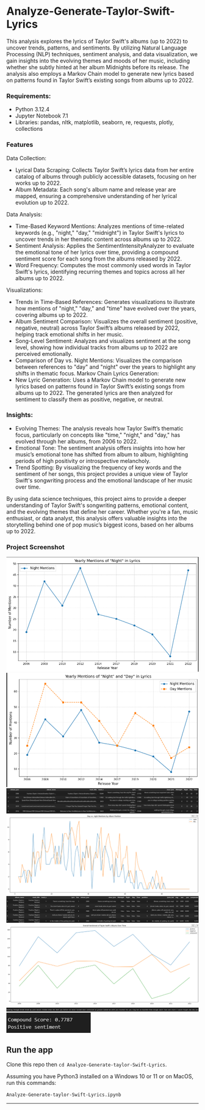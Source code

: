 # Analyze-Generate-Taylor-Swift-Lyrics
This analysis explores the lyrics of Taylor Swift's albums (up to 2022) to uncover trends, patterns, and sentiments. By utilizing Natural Language Processing (NLP) techniques, sentiment analysis, and data visualization, we gain insights into the evolving themes and moods of her music, including whether she subtly hinted at her album Midnights before its release. The analysis also employs a Markov Chain model to generate new lyrics based on patterns found in Taylor Swift’s existing songs from albums up to 2022.


### Requirements:
- Python 3.12.4
- Jupyter Notebook 7.1
- Libraries: pandas, nltk, matplotlib, seaborn, re, requests, plotly, collections

### Features
Data Collection:
- Lyrical Data Scraping: Collects Taylor Swift’s lyrics data from her entire catalog of albums through publicly accessible datasets, focusing on her works up to 2022.
- Album Metadata: Each song's album name and release year are mapped, ensuring a comprehensive understanding of her lyrical evolution up to 2022.

Data Analysis:
- Time-Based Keyword Mentions: Analyzes mentions of time-related keywords (e.g., "night," "day," "midnight") in Taylor Swift's lyrics to uncover trends in her thematic content across albums up to 2022.
- Sentiment Analysis: Applies the SentimentIntensityAnalyzer to evaluate the emotional tone of her lyrics over time, providing a compound sentiment score for each song from the albums released by 2022.
- Word Frequency: Computes the most commonly used words in Taylor Swift's lyrics, identifying recurring themes and topics across all her albums up to 2022.

Visualizations:
- Trends in Time-Based References: Generates visualizations to illustrate how mentions of "night," "day," and "time" have evolved over the years, covering albums up to 2022.
- Album Sentiment Comparison: Visualizes the overall sentiment (positive, negative, neutral) across Taylor Swift’s albums released by 2022, helping track emotional shifts in her music.
- Song-Level Sentiment: Analyzes and visualizes sentiment at the song level, showing how individual tracks from albums up to 2022 are perceived emotionally.
- Comparison of Day vs. Night Mentions: Visualizes the comparison between references to "day" and "night" over the years to highlight any shifts in thematic focus.
Markov Chain Lyrics Generation:
- New Lyric Generation: Uses a Markov Chain model to generate new lyrics based on patterns found in Taylor Swift’s existing songs from albums up to 2022. The generated lyrics are then analyzed for sentiment to classify them as positive, negative, or neutral.

### Insights:
- Evolving Themes: The analysis reveals how Taylor Swift’s thematic focus, particularly on concepts like "time," "night," and "day," has evolved through her albums, from 2006 to 2022.
- Emotional Tone: The sentiment analysis offers insights into how her music’s emotional tone has shifted from album to album, highlighting periods of high positivity or introspective melancholy.
- Trend Spotting: By visualizing the frequency of key words and the sentiment of her songs, this project provides a unique view of Taylor Swift's songwriting process and the emotional landscape of her music over time.

By using data science techniques, this project aims to provide a deeper understanding of Taylor Swift's songwriting patterns, emotional content, and the evolving themes that define her career. Whether you're a fan, music enthusiast, or data analyst, this analysis offers valuable insights into the storytelling behind one of pop music’s biggest icons, based on her albums up to 2022.

### Project Screenshot
![Alt text](https://github.com/brianwpiano/Analyze-Generate-Taylor-Swift-Lyrics/blob/main/Screenshot%202024-11-28%20212227.png)
![Alt text](https://github.com/brianwpiano/Analyze-Generate-Taylor-Swift-Lyrics/blob/main/Screenshot%202024-11-28%20223218.png)
![Alt text](https://github.com/brianwpiano/Analyze-Generate-Taylor-Swift-Lyrics/blob/main/Screenshot%202024-11-28%20223231.png)
![Alt text](https://github.com/brianwpiano/Analyze-Generate-Taylor-Swift-Lyrics/blob/main/Screenshot%202024-11-28%20223245.png)
![Alt text](https://github.com/brianwpiano/Analyze-Generate-Taylor-Swift-Lyrics/blob/main/Screenshot%202024-11-28%20223256.png)
![Alt text](https://github.com/brianwpiano/Analyze-Generate-Taylor-Swift-Lyrics/blob/main/Screenshot%202024-11-28%20223311.png)
![Alt text](https://github.com/brianwpiano/Analyze-Generate-Taylor-Swift-Lyrics/blob/main/Screenshot%202024-11-28%20223326.png)
![Alt text](https://github.com/brianwpiano/Analyze-Generate-Taylor-Swift-Lyrics/blob/main/Screenshot%202024-11-28%20223336.png)

## Run the app

Clone this repo then `cd Analyze-Generate-taylor-Swift-Lyrics`.

Assuming you have Python3 installed on a Windows 10 or 11 or on MacOS, run this commands:

``` bash
Analyze-Generate-taylor-Swift-Lyrics.ipynb
```

---
